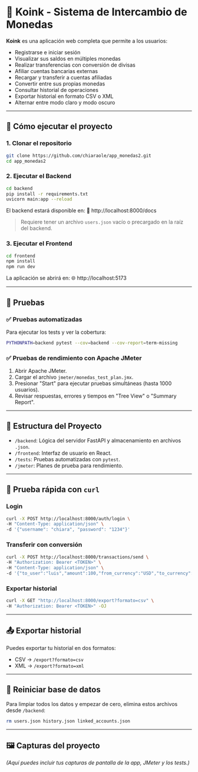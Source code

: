 
# 💱 Koink - Sistema de Intercambio de Monedas

**Koink** es una aplicación web completa que permite a los usuarios:

- Registrarse e iniciar sesión
- Visualizar sus saldos en múltiples monedas
- Realizar transferencias con conversión de divisas
- Afiliar cuentas bancarias externas
- Recargar y transferir a cuentas afiliadas
- Convertir entre sus propias monedas
- Consultar historial de operaciones
- Exportar historial en formato CSV o XML
- Alternar entre modo claro y modo oscuro

---

## 🚀 Cómo ejecutar el proyecto

### 1. Clonar el repositorio

```bash
git clone https://github.com/chiaraole/app_monedas2.git
cd app_monedas2
```

### 2. Ejecutar el Backend

```bash
cd backend
pip install -r requirements.txt
uvicorn main:app --reload
```

El backend estará disponible en:
📎 http://localhost:8000/docs

> Requiere tener un archivo `users.json` vacío o precargado en la raíz del backend.

### 3. Ejecutar el Frontend

```bash
cd frontend
npm install
npm run dev
```

La aplicación se abrirá en:
🌐 http://localhost:5173

---

## 🧪 Pruebas

### ✅ Pruebas automatizadas

Para ejecutar los tests y ver la cobertura:

```bash
PYTHONPATH=backend pytest --cov=backend --cov-report=term-missing
```

### ✅ Pruebas de rendimiento con Apache JMeter

1. Abrir Apache JMeter.
2. Cargar el archivo `jmeter/monedas_test_plan.jmx`.
3. Presionar "Start" para ejecutar pruebas simultáneas (hasta 1000 usuarios).
4. Revisar respuestas, errores y tiempos en "Tree View" o "Summary Report".

---

## 🧠 Estructura del Proyecto

- `/backend`: Lógica del servidor FastAPI y almacenamiento en archivos `.json`.
- `/frontend`: Interfaz de usuario en React.
- `/tests`: Pruebas automatizadas con `pytest`.
- `/jmeter`: Planes de prueba para rendimiento.

---

## 🔐 Prueba rápida con `curl`

### Login

```bash
curl -X POST http://localhost:8000/auth/login \
-H "Content-Type: application/json" \
-d '{"username": "chiara", "password": "1234"}'
```

### Transferir con conversión

```bash
curl -X POST http://localhost:8000/transactions/send \
-H "Authorization: Bearer <TOKEN>" \
-H "Content-Type: application/json" \
-d '{"to_user":"luis","amount":100,"from_currency":"USD","to_currency":"PEN"}'
```

### Exportar historial

```bash
curl -X GET "http://localhost:8000/export?formato=csv" \
-H "Authorization: Bearer <TOKEN>" -OJ
```

---

## 📤 Exportar historial

Puedes exportar tu historial en dos formatos:
- CSV → `/export?formato=csv`
- XML → `/export?formato=xml`

---

## 🧹 Reiniciar base de datos

Para limpiar todos los datos y empezar de cero, elimina estos archivos desde `/backend`:

```bash
rm users.json history.json linked_accounts.json
```

---

## 🖼️ Capturas del proyecto

*(Aquí puedes incluir tus capturas de pantalla de la app, JMeter y los tests.)*
